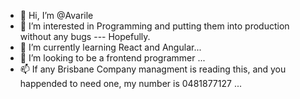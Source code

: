- 👋 Hi, I’m @Avarile
- 👀 I’m interested in Programming and putting them into production without any bugs --- Hopefully.
- 🌱 I’m currently learning React and Angular...
- 💞️ I’m looking to be a frontend programmer ...
- 📫 If any Brisbane Company managment is reading this, and you happended to need one, my number is 0481877127 ...

<!---
Avarile/Avarile is a ✨ special ✨ repository because its `README.md` (this file) appears on your GitHub profile.
You can click the Preview link to take a look at your changes.
--->
